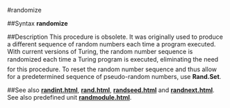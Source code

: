 
#randomize

##Syntax
**randomize**



##Description
This procedure is obsolete. It was originally used to produce a different sequence of random numbers each time a program executed. With current versions of Turing, the random number sequence is &#147;randomized&#148; each time a Turing program is executed, eliminating the need for this procedure.
To reset the random number sequence and thus allow for a predetermined sequence of pseudo-random numbers, use **Rand.Set**. 



##See also
**[randint.html](randint)**, **[rand.html](rand)**, **[randseed.html](randseed)** and **[randnext.html](randnext)**.
See also predefined unit **[randmodule.html](Rand)**.


